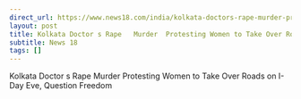 ```yaml
---
direct_url: https://www.news18.com/india/kolkata-doctors-rape-murder-protesting-women-to-take-over-roads-on-i-day-eve-question-freedom-9014426.html
layout: post
title: Kolkata Doctor s Rape   Murder  Protesting Women to Take Over Roads on I-Day Eve, Question  Freedom 
subtitle: News 18
tags: []
---
```


Kolkata Doctor s Rape   Murder  Protesting Women to Take Over Roads on I-Day Eve, Question  Freedom 
